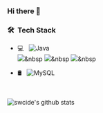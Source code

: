 ### Hi there 👋

<h3> 🛠 &nbsp;Tech Stack</h3>

- 💻 &nbsp;
  ![Java](https://img.shields.io/badge/-Java-333333?style=flat&logo=Java&logoColor=007396)\
  <img src="https://img.shields.io/badge/Java-007396?style=flat-square&logo=Java&logoColor=white"/></a>&nbsp
<img src="https://img.shields.io/badge/Spring_Boot-6DB33F?style=flat-square&logo=SpringBoot&logoColor=white"/></a>&nbsp
<img src="https://img.shields.io/badge/MySQL-4479A1?style=flat-square&logo=MySQL&logoColor=white"/></a>&nbsp
</div>


- 🛢 &nbsp;
  ![MySQL](https://img.shields.io/badge/-MySQL-333333?style=flat&logo=mysql)


<br/>

![swcide's github stats](https://github-readme-stats.vercel.app/api?username=swcide&theme=gruvbox&show_icons=true)

